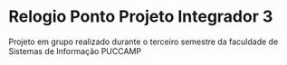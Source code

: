 # Relogio Ponto Projeto Integrador 3

Projeto em grupo realizado durante o terceiro semestre da faculdade de Sistemas de Informação PUCCAMP
